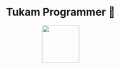 <div align='center' >
<h1 align='center'>Tukam Programmer 👋</h1>
<img align='center' src='https://media.tenor.com/6xGbM_FxV_AAAAAM/discord.gif' width='100"'>
</div>
